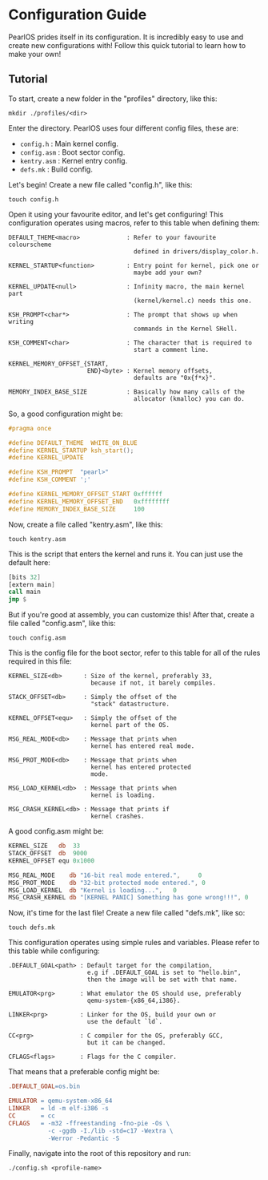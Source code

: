 # Configuration Guide

PearlOS prides itself in its configuration. It is incredibly easy to use and create
new configurations with! Follow this quick tutorial to learn how to make your own!

## Tutorial

To start, create a new folder in the "profiles" directory, like this:
```console
mkdir ./profiles/<dir>
```
Enter the directory. PearlOS uses four different config files, these are:

- `config.h`   : Main kernel config.
- `config.asm` : Boot sector config.
- `kentry.asm` : Kernel entry config.
- `defs.mk`    : Build config.

Let's begin! Create a new file called "config.h", like this:


```console
touch config.h
```

Open it using your favourite editor, and let's get configuring! This configuration
operates using macros, refer to this table when defining them:


```
DEFAULT_THEME<macro>             : Refer to your favourite colourscheme
                                   defined in drivers/display_color.h.

KERNEL_STARTUP<function>         : Entry point for kernel, pick one or
                                   maybe add your own?

KERNEL_UPDATE<null>              : Infinity macro, the main kernel part
                                   (kernel/kernel.c) needs this one.

KSH_PROMPT<char*>                : The prompt that shows up when writing
                                   commands in the Kernel SHell.

KSH_COMMENT<char>                : The character that is required to
                                   start a comment line.

KERNEL_MEMORY_OFFSET_{START,
                      END}<byte> : Kernel memory offsets,
                                   defaults are "0x{f*x}".

MEMORY_INDEX_BASE_SIZE           : Basically how many calls of the
                                   allocator (kmalloc) you can do.
```

So, a good configuration might be:

```c
#pragma once

#define DEFAULT_THEME  WHITE_ON_BLUE
#define KERNEL_STARTUP ksh_start();
#define KERNEL_UPDATE

#define KSH_PROMPT  "pearl>"
#define KSH_COMMENT ';'

#define KERNEL_MEMORY_OFFSET_START 0xffffff
#define KERNEL_MEMORY_OFFSET_END   0xffffffff
#define MEMORY_INDEX_BASE_SIZE     100
```

Now, create a file called "kentry.asm", like this:

```console
touch kentry.asm
```

This is the script that enters the kernel and runs
it. You can just use the default here:

```asm
[bits 32]
[extern main]
call main
jmp $
```

But if you're good at assembly, you can customize this!
After that, create a file called "config.asm", like this:

```console
touch config.asm
```

This is the config file for the boot sector, refer to this
table for all of the rules required in this file:

```
KERNEL_SIZE<db>      : Size of the kernel, preferably 33,
                       because if not, it barely compiles.

STACK_OFFSET<db>     : Simply the offset of the
                       "stack" datastructure.

KERNEL_OFFSET<equ>   : Simply the offset of the
                       kernel part of the OS.

MSG_REAL_MODE<db>    : Message that prints when
                       kernel has entered real mode.

MSG_PROT_MODE<db>    : Message that prints when
                       kernel has entered protected
                       mode.

MSG_LOAD_KERNEL<db>  : Message that prints when
                       kernel is loading.

MSG_CRASH_KERNEL<db> : Message that prints if 
                       kernel crashes.
```

A good config.asm might be:

```asm
KERNEL_SIZE   db  33
STACK_OFFSET  db  9000
KERNEL_OFFSET equ 0x1000

MSG_REAL_MODE    db "16-bit real mode entered.",     0
MSG_PROT_MODE    db "32-bit protected mode entered.", 0
MSG_LOAD_KERNEL  db "Kernel is loading...",   0
MSG_CRASH_KERNEL db "[KERNEL PANIC] Something has gone wrong!!!", 0
```

Now, it's time for the last file! Create a new file called "defs.mk", like so:


```console
touch defs.mk
```

This configuration operates using simple rules and variables. Please refer to
this table while configuring:

```
.DEFAULT_GOAL<path> : Default target for the compilation,
                      e.g if .DEFAULT_GOAL is set to "hello.bin",
                      then the image will be set with that name.

EMULATOR<prg>       : What emulator the OS should use, preferably
                      qemu-system-{x86_64,i386}.

LINKER<prg>         : Linker for the OS, build your own or
                      use the default `ld`.

CC<prg>             : C compiler for the OS, preferably GCC,
                      but it can be changed.

CFLAGS<flags>       : Flags for the C compiler.
```

That means that a preferable config might be:

```mk
.DEFAULT_GOAL=os.bin

EMULATOR = qemu-system-x86_64
LINKER   = ld -m elf-i386 -s
CC       = cc
CFLAGS   = -m32 -ffreestanding -fno-pie -Os \
           -c -ggdb -I./lib -std=c17 -Wextra \
           -Werror -Pedantic -S
```

Finally, navigate into the root of this repository
and run:

```console
./config.sh <profile-name>
```
